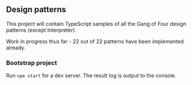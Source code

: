 ## Design patterns

This project will contain TypeScript samples of all the Gang of Four design patterns (except Interpreter).

Work in progress thus far - 22 out of 22 patterns have been implemented already.

### Bootstrap project

Run `npm start` for a dev server. The result log is output to the console.
